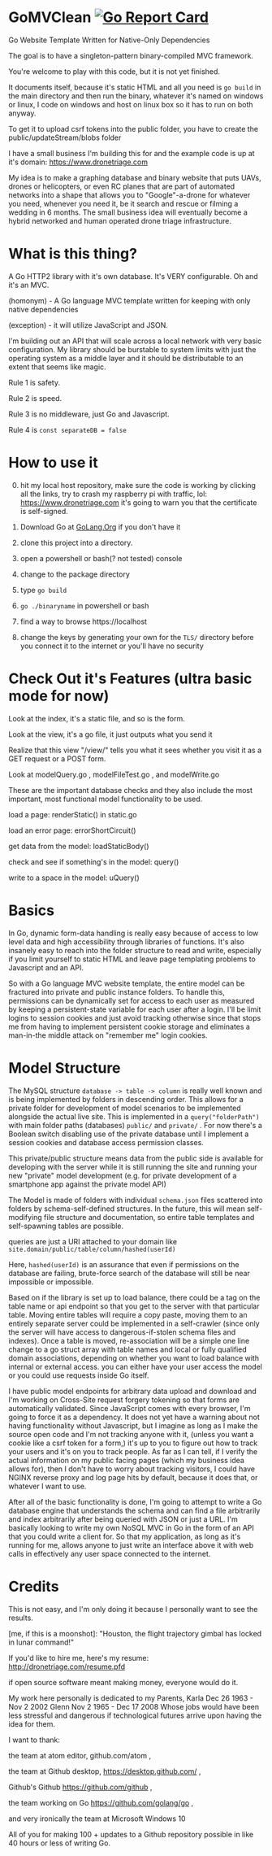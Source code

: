 # GoMVClean [![Go Report Card](https://goreportcard.com/badge/github.com/samiam2013/goMVClean)](https://goreportcard.com/report/github.com/samiam2013/goMVClean)
Go Website Template Written for Native-Only Dependencies

The goal is to have a singleton-pattern binary-compiled MVC framework.

You're welcome to play with this code, but it is not yet finished.

It documents itself, because it's static HTML and all you need is `go build` in the main directory
and then run the binary, whatever it's named on windows or linux, I code on windows and host on linux box
so it has to run on both anyway.

To get it to upload csrf tokens into the public folder, you have to create the
public/updateStream/blobs folder

I have a small business I'm building this for and the example code is up at it's
domain: https://www.dronetriage.com

My idea is to make a graphing database and binary website that puts UAVs, drones
or helicopters, or even RC planes that are part of automated networks into a
shape that allows you to "Google"-a-drone for whatever you need, whenever you
need it, be it search and rescue or filming a wedding in 6 months. The small
business idea will eventually become a hybrid networked and human operated
drone triage infrastructure.

# What is this thing?
A Go HTTP2 library with it's own database. It's VERY configurable. Oh and it's an MVC.

(homonym) - A Go language MVC template written for keeping with only native dependencies

(exception) - it will utilize JavaScript and JSON.

I'm building out an API that will scale across a local network with very basic configuration. My library should be burstable to system limits with just the operating system as a middle layer and it should be distributable to an extent that seems like magic.

Rule 1 is safety.

Rule 2 is speed.

Rule 3 is no middleware, just Go and Javascript.

Rule 4 is `const separateDB = false`

# How to use it

0) hit my local host repository, make sure the code is working by clicking all
the links, try to crash my raspberry pi with traffic, lol:
https://www.dronetriage.com
it's going to warn you that the certificate is self-signed.

1) Download Go at [GoLang.Org](https://golang.org) if you don't have it

2) clone this project into a directory.

3) open a powershell or bash(? not tested) console

4) change to the package directory

5) type `go build`

6) `go ./binaryname` in powershell or bash

7) find a way to browse https://localhost

8) change the keys by generating your own for the `TLS/` directory before you connect it to the internet or you'll have no security

# Check Out it's Features (ultra basic mode for now)
Look at the index, it's a static file, and so is the form.

Look at the view, it's a go file, it just outputs what you send it

Realize that this view "/view/" tells you what it sees whether you visit it as a GET request or a POST form.

Look at modelQuery.go , modelFileTest.go , and modelWrite.go

These are the important database checks and they also include the most important, most functional model functionality to be used.

load a page: renderStatic() in static.go

load an error page: errorShortCircuit()

get data from the model: loadStaticBody()

check and see if something's in the model: query()

write to a space in the model: uQuery()


# Basics
In Go, dynamic form-data handling is really easy because of access to low level data and high accessibility through libraries of functions. It's also insanely easy to reach into the folder structure to read and write, especially if you limit yourself to static HTML and leave page templating problems to Javascript and an API.

So with a Go language MVC website template, the entire model can be fractured into private and public instance folders. To handle this, permissions can be dynamically set for access to each user as measured by keeping a persistent-state variable for each user after a login. I'll be limit logins to session cookies and just avoid tracking otherwise since that stops me from having to implement persistent cookie storage and eliminates a man-in-the middle attack on "remember me" login cookies.

# Model Structure
The MySQL structure `database -> table -> column` is really well known and is being implemented by folders in descending order. This allows for a private folder for development of model scenarios to be implemented alongside the actual live site. This is implemented in a `query("folderPath")` with main folder paths (databases) `public/` and `private/` .  For now there's a Boolean switch disabling use of the private database until I implement a session cookies and database access permission classes.

This private/public structure means data from the public side is available for developing with the server while it is still running the site and running your new "private" model development (e.g. for private development of a smartphone app against the private model API)

The Model is made of folders with individual `schema.json` files scattered into folders by schema-self-defined structures. In the future, this will mean self-modifying file structure and documentation, so entire table templates and self-spawning tables are possible.

queries are just a URI attached to your domain like `site.domain/public/table/column/hashed(userId)`

Here, `hashed(userId)` is an assurance that even if permissions on the database are failing, brute-force search of the database will still be near impossible or impossible.

Based on if the library is set up to load balance, there could be a tag on the table name or api endpoint so that you get to the server with that particular table. Moving entire tables will require a copy paste, moving them to an entirely separate server could be implemented in a self-crawler (since only the server will have access to dangerous-if-stolen schema files and indexes). Once a table is moved, re-association will be a simple one line change to a go struct array with table names and local or fully qualified domain  associations, depending on whether you want to load balance with internal or external access. you can either have your user access the model or you could use requests inside Go itself.

I have public model endpoints for arbitrary data upload and download and I'm working on Cross-Site request forgery tokening so that forms are automatically validated. Since JavaScript comes with every browser, I'm going to force it as a dependency. It does not yet have a warning about not having functionality without Javascript, but I imagine as long as I make the source open code and I'm not tracking anyone with it, (unless you want a cookie like a csrf token for a form,) it's up to you to figure out how to track your users and it's on you to track people. As far as I can tell, if I verify the actual information on my public facing pages (which my business idea allows for), then I don't have to worry about tracking visitors, I could have NGINX reverse proxy and log page hits by default, because it does that, or whatever I want to use.

After all of the basic functionality is done, I'm going to attempt to write a Go database engine that understands the schema and can find a file arbitrarily and index arbitrarily after being queried with JSON or just a URL. I'm basically looking to write my own NoSQL MVC in Go in the form of an API that you could write a client for. So that my application, as long as it's running for me, allows anyone to just write an interface above it with web calls in effectively any user space connected to the internet.

# Credits
This is not easy, and I'm only doing it because I personally want to see the results.

[me, if this is a moonshot]: "Houston, the flight trajectory gimbal has locked in lunar command!"

If you'd like to hire me, here's my resume: http://dronetriage.com/resume.pfd 

if open source software meant making money, everyone would do it.


My work here personally is dedicated to my Parents,
Karla Dec 26 1963 - Nov 2 2002
Glenn Nov 2 1965 - Dec 17 2008
Whose jobs would have been less stressful and dangerous if
technological futures arrive upon having the idea for them.

I want to thank:

the team at atom editor, github.com/atom ,

the team at Github desktop, https://desktop.github.com/ ,

Github's Github https://github.com/github ,

the team working on Go https://github.com/golang/go ,

and very ironically the team at Microsoft Windows 10

All of you for making 100 + updates to a Github repository possible in like 40 hours or less of writing Go.
